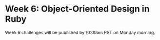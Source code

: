 # Week 6: Object-Oriented Design in Ruby

Week 6 challenges will be published by 10:00am PST on Monday morning.

<!-- Last week you started creating your own objects in Ruby. This week you will be working with something called Object-Oriented Design and reading [*Practical Object-Oriented Design in Ruby*](http://www.poodr.com/) (aka POODR) ch. 1-4 within the context of the challenges. (We asked you to purchase this book in Unit 1) The remainder of the book should be read at the end of the week in preparation for Phase 1. We don't expect you to understand and use all of the concepts listed, but we want you to know about them and be able to review in Phase 1 rather than read for the first time.

## Tasks and Challenges

Number | Challenge Name | Est. time (hrs)**
-------|----------------|----------
1. | [Drawer Debugger](drawer-debugger) | 1.5
2. | [Variable Scope](variable-scope) | 1.25
3. | [PezDispenser](PezDispenser) **OR** [Playlist](playlist) *(select one)* | 2
4. | [BINGO 2- SOLO CHALLENGE](bingo-2-solo-challenge) | 3.75
5. | [Cipher Refactoring Challenge](cipher-challenge) *(Mandatory Pairing)* | 3.25
6. | [Technical Blog](technical-blog.md) | 1.5
7. | [Cultural Blog](cultural-blog.md) | 1.5
8. | [GPS 2.3](gps2-3) **(Don't look until your GPS Session!)** <br> | 1.75
9. | [Accountability Group Check in](accountability-group.md) | N/A
10. | [Week 6 Quiz](https://www.classmarker.com/online-test/start/?quiz=3bg555675b268223) **(Mandatory)**| < 1
11. | [Sign up](https://phase0.devbootcamp.com/) for GPS 3.1 | N/A
12. | [BONUS Challenges](BONUS-challenges) *OPTIONAL* | N/A

** These length estimates are calculated from past cohort averages.

This week you'll want to request feedback on Twitter using the hashtag **#DBCU2W6.** Only other DBC students can actually see your repositories because they are private.

## Submitting your work
- You must complete the [week's submission form](http://apply.devbootcamp.com) to turn in your work.
- The week's work is due each Sunday at 11:59pm.

**If you do not finish by the deadline:**
- Complete the Unit 2 extension request. (You only get one extension for Unit 2)
- When the work is complete, turn it in using the [week's submission form](http://apply.devbootcamp.com).

Solo challenges and GPS need to be complete the week they are due. There are no extensions granted for these challenges.

## Fetch the curriculum changes!

It's time to fetch the new curriculum from Devbootcamp/phase-0-unit-2. Make sure to check your directory before fetching changes! Use [these instructions](https://github.com/Devbootcamp/phase-0-handbook/blob/master/fetching-changes.md). Change all instances of phase-0-unit-1 to phase-0-unit-2.

## Completing the challenges

Open your local version of the directory in Sublime. Make your changes, commit, and push as you complete challenges. Try using the command line as much as possible to navigate between directories and run files.

Make sure to include specific commit messages and push your changes each time you complete a challenge.

## Remember the Unit Expectations!

Expectation | Times per Unit | Times per Week
------------|----------|---------
[Peer-Pair](https://github.com/Devbootcamp/phase-0-handbook/blob/master/peer-pairing-sessions.md) | 6 | >= 2
[Give feedback](https://socrates.devbootcamp.com/feedback/new) to GPS and peer pairs | 8 | >=2
Rate [feedback](https://socrates.devbootcamp.com/feedback) | 20 | 7

## [Resources](https://github.com/Devbootcamp/phase-0-handbook/blob/master/resources.md)
 -->